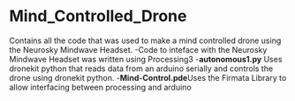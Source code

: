 # Mind_Controlled_Drone
Contains all the code that was used to make a mind controlled drone using the Neurosky Mindwave Headset.
-Code to inteface with the Neurosky Mindwave Headset was written using Processing3
-**autonomous1.py** Uses dronekit python that reads data from an arduino serially and controls the drone using dronekit python.
-**Mind-Control.pde**Uses the Firmata Library to allow interfacing between processing and arduino

